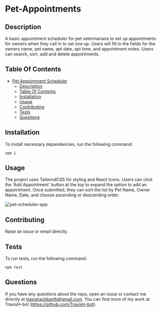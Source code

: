 # Pet-Appointments

## Description
A basic appointment scheduler for pet veterinarians to set up appointments for owners when they call in to set one up. Users will fill in the fields for the owners name, pet name, apt date, apt time, and appointment notes. Users can search, sort, add and delete appointments.

## Table Of Contents

- [Pet Appointment Scheduler](#pet-appointment-scheduler)
  - [Description](#description)
  - [Table Of Contents](#table-of-contents)
  - [Installation](#installation)
  - [Usage](#usage)
  - [Contributing](#contributing)
  - [Tests](#tests)
  - [Questions](#questions)

## Installation 

To install necessary dependencies, run the following command:

```
npm i
```

## Usage
The project uses TailwindCSS for styling and React Icons. Users can click the 'Add Appointment' button at the top to expand the option to add an appointment. Once submitted, they can sort the list by Pet Name, Owner Name, Date, and choose ascending or descending order.

![pet-scheduler-app](https://github.com/TravisH-bot/Pet-Appointments/assets/79767820/42314daf-bc93-4a9f-830b-4ec405bac902)

## Contributing
Raise an issue or email directly.

## Tests

To run tests, run the following command:

```
npm test
```

## Questions
If you have any questions about the repo, open an issue or contact me directly at travishackbarth@gmail.com. You can find more of my work at TravisH-bot (https://github.com/TravisH-bot).
